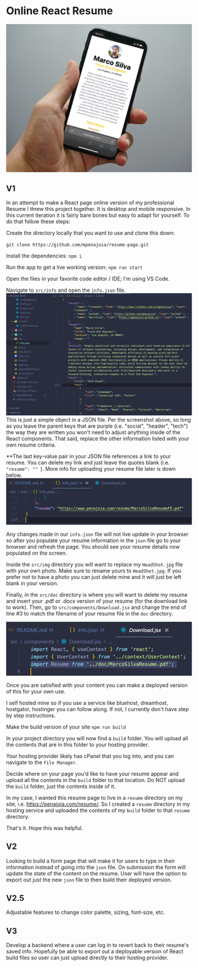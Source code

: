 # Online React Resume
![Mobile Example](/rd-media/resumeexample.jpg)


## V1
In an attempt to make a React page online version of my professional Resume I threw this project together. It is desktop and mobile responsive. In this current iteration it is fairly bare bones but easy to adapt for yourself. To do that follow these steps:

Create the directory locally that you want to use and clone this down:

`git clone https://github.com/mpenajoia/resume-page.git`

Install the dependencies:
`npm i`

Run the app to get a live working version:
`npm run start`

Open the files in your favorite code editor / IDE; I'm using VS Code.

Navigate to `src/info` and open the `info.json` file. 
![Json Screenshot](/rd-media/jsoninfo.png)
This is just a simple object in a JSON file. Per the screenshot above, so long as you leave the parent keys that are purple (i.e. "social", "header", "tech") the way they are written you won't need to adjust anything inside of the React components. 
That said, replace the other information listed with your own resume criteria. 

**The last key-value pair in your JSON file references a link to your resume. You can delete my link and just leave the quotes blank (i.e. `"resume": "" `). More info for uploading your resume file later is down below.
![Resume Link](/rd-media/resumelink.png)

Any changes made in our `info.json` file will not live update in your browser so after you populate your resume information in the `json` file go to your browser and refresh the page. You should see your resume details now populated on the screen. 

Inside the `src/img` directory you will want to replace my `HeadShot.jpg` file with your own photo. Make sure to rename yours to `HeadShot.jpg`. If you prefer not to have a photo you can just delete mine and it will just be left blank in your version.

Finally, in the `src/doc` directory is where you will want to delete my resume and insert your .pdf or .docx version of your resume (for the download link to work). Then, go to `src/components/Download.jsx` and change the end of line #3 to match the filename of your resume file in the `doc` directory. 

![Download Resume](/rd-media/download.png)

Once you are satisfied with your content you can make a deployed version of this for your own use. 

I self hosted mine so if you use a service like bluehost, dreamhost, hostgator, hostinger you can follow along. If not, I currently don't have step by step instructions. 

Make the build version of your site
`npm run build`

In your project directory you will now find a `build` folder. You will upload all the contents that are in this folder to your hosting provider.

Your hosting provider likely has cPanel that you log into, and you can navigate to the `File Manager`.

Decide where on your page you'd like to have your resume appear and upload all the contents in the `build` folder to that location. Do NOT upload the `build` folder, just the contents inside of it. 

In my case, I wanted this resume page to live in a `resume` directory on my site, i.e. https://penajoia.com/resume/. So I created a `resume` directory in my hosting service and uploaded the contents of my `build` folder to that `resume` directory. 

That's it. Hope this was helpful. 

## V2

Looking to build a form page that will make it for users to type in their information instead of going into the `json` file. On submission the form will update the state of the content on the resume. User will have the option to export out just the new `json` file to then build their deployed version.

## V2.5

Adjustable features to change color palette, sizing, font-size, etc. 

## V3

Develop a backend where a user can log in to revert back to their resume's saved info. Hopefully be able to export out a deployable version of React build files so user can just upload directly to their hosting provider. 